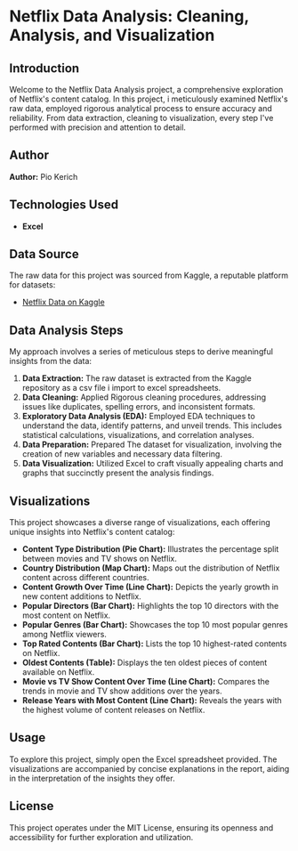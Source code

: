 # Netflix Data Analysis: Cleaning, Analysis, and Visualization

## Introduction

Welcome to the Netflix Data Analysis project, a comprehensive exploration of Netflix's content catalog. In this project, i meticulously examined Netflix's raw data, employed rigorous analytical process to ensure accuracy and reliability. From data extraction, cleaning to visualization, every step I've performed with precision and attention to detail.

## Author

**Author:** Pio Kerich

## Technologies Used

- **Excel**

## Data Source

The raw data for this project was sourced from Kaggle, a reputable platform for datasets:

- [Netflix Data on Kaggle](https://www.kaggle.com/datasets/ariyoomotade/netflix-data-cleaning-analysis-and-visualization/download?datasetVersionNumber=1)


## Data Analysis Steps

My approach involves a series of meticulous steps to derive meaningful insights from the data:

1. **Data Extraction:** The raw dataset is extracted from the Kaggle repository as a csv file i import to excel spreadsheets.
2. **Data Cleaning:** Applied Rigorous cleaning procedures, addressing issues like duplicates, spelling errors, and inconsistent formats.
3. **Exploratory Data Analysis (EDA):** Employed EDA techniques  to understand the data, identify patterns, and unveil trends. This includes statistical calculations, visualizations, and correlation analyses.
4. **Data Preparation:** Prepared The dataset for visualization, involving the creation of new variables and necessary data filtering.
5. **Data Visualization:** Utilized Excel  to craft visually appealing charts and graphs that succinctly present the analysis findings.

## Visualizations

This project showcases a diverse range of visualizations, each offering unique insights into Netflix's content catalog:

- **Content Type Distribution (Pie Chart):** Illustrates the percentage split between movies and TV shows on Netflix.
- **Country Distribution (Map Chart):** Maps out the distribution of Netflix content across different countries.
- **Content Growth Over Time (Line Chart):** Depicts the yearly growth in new content additions to Netflix.
- **Popular Directors (Bar Chart):** Highlights the top 10 directors with the most content on Netflix.
- **Popular Genres (Bar Chart):** Showcases the top 10 most popular genres among Netflix viewers.
- **Top Rated Contents (Bar Chart):** Lists the top 10 highest-rated contents on Netflix.
- **Oldest Contents (Table):** Displays the ten oldest pieces of content available on Netflix.
- **Movie vs TV Show Content Over Time (Line Chart):** Compares the trends in movie and TV show additions over the years.
- **Release Years with Most Content (Line Chart):** Reveals the years with the highest volume of content releases on Netflix.

## Usage

To explore this project, simply open the Excel spreadsheet provided. The visualizations are accompanied by concise explanations in the report, aiding in the interpretation of the insights they offer.

## License

This project operates under the MIT License, ensuring its openness and accessibility for further exploration and utilization.
